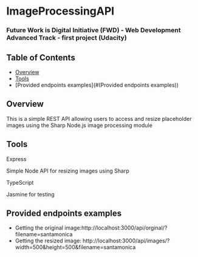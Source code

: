 # ImageProcessingAPI

### Future Work is Digital Initiative (FWD) - Web Development Advanced Track - first project (Udacity)


## Table of Contents

* [Overview](#Overview)
* [Tools](#Tools)
* [Provided endpoints examples](#(Provided endpoints examples))

## Overview

This is a simple REST API allowing users to access and resize placeholder images using the Sharp Node.js image processing module

## Tools

Express

Simple Node API for resizing images using Sharp

TypeScript

Jasmine for testing

## Provided endpoints examples
- Getting the original image:http://localhost:3000/api/orginal/?filename=santamonica
- Getting the resized image: http://localhost:3000/api/images/?width=500&height=500&filename=santamonica

